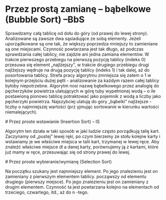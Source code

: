 #  Przez prostą zamianę – bąbelkowe (Bubble Sort) –BbS
<p>Sprawdzamy całą tablicę od dołu do góry (od prawej do lewej strony). Analizowane są 
zawsze  dwa  sąsiadujące  ze  sobą  elementy.  Jeżeli  uporządkowane  są  one  tak,  że  większy 
poprzedza mniejszy to zamieniane są one miejscami. Czynność powtarzana jest tak długo, 
aż 
podczas   sprawdzania   całej   tablicy,   nie   zajdzie   ani   jedna   zamiana   elementów. 
W trakcie
pierwszego przebiegu na pierwszą pozycję tablicy (indeks 
0) 
przesuwa się
element
„najlżejszy", w trakcie drugiego przebiegu drugi najlżejszy wędruje na drugą
pozycję
tablicy (indeks 1) 
i tak dalej, aż do 
posortowania tablicy.
Strefa pracy algorytmu zmniejsza się 
zatem  o  1  w  kolejnym  przejściu  dużej  pętli
-
analizowanie  za  każdym  razem  całej  tablicy 
byłoby 
niepotrzebne.
Algorytm  nosi  nazwę  bąbelkowego  przez  analogię 
do  pęcherzyków  powietrza 
ulatujących  w  górę  tuby  wypełnionej  wodą 
–
o  ile  postawioną  pionowo  tablicę  potraktować 
jako pojemnik z wodą a liczby jako pęcherzyki powietrza. Najszybciej ulatują do góry „bąbelki” 
najlżejsze 
-
liczby  o  najmniejszej  wartości  (prz
yjmując  sortowanie  w  kierunku  wartości 
niemalejących).</p>
<p></p>
#  Przez proste wstawianie (Insertion Sort) – IS
<p>Algorytm ten działa w taki sposób w jaki ludzie często porządkują talię kart. Zaczynamy od 
„pustej”  lewej  ręki,  po  czym  bierzemy  ze  stołu  kolejne  karty  i  wstawiamy  je  we  właściwe 
miejsca w talii kart, trzymanej  w lewej ręce.  Aby  znaleźć  właściwe miejsce dl
a  danej karty, 
porównujemy ją z kartami, które już mamy w ręce, przesuwając się od strony prawej do lewej.</p> 
<p></p>
# Przez proste wybieranie/wymianę (Selection Sort) 
<p>Na  początku  szukany  jest  najmniejszy  element.  Po  jego  znalezieniu  jest  on  zamieniany  z 
pierwszym  elementem  tablicy. 
począwszy od
elementu drugiego (pierwszy 
miejsce).  Po  jego  znalezieniu  jest  on  zamieniany  z  drugim  elementem.  Czynność  ta  jest 
powtarzana kolejno na
elementach od trzeciego, czwartego, itd., aż do n -tego. </p>



